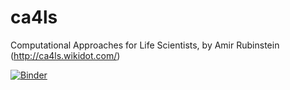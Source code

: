 # ca4ls
Computational Approaches for Life Scientists, by Amir Rubinstein (http://ca4ls.wikidot.com/)

[![Binder](http://mybinder.org/badge.svg)](http://mybinder.org/repo/hevronig/ca4ls)
